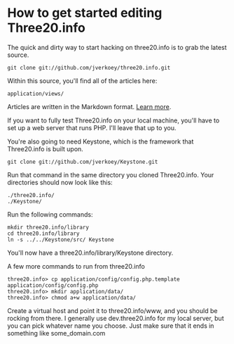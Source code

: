 How to get started editing Three20.info
=======================================

The quick and dirty way to start hacking on three20.info is to grab the latest source.

    git clone git://github.com/jverkoey/three20.info.git

Within this source, you'll find all of the articles here:

    application/views/

Articles are written in the Markdown format. [Learn more](http://daringfireball.net/projects/markdown/).

If you want to fully test Three20.info on your local machine, you'll have to set up a web server
that runs PHP. I'll leave that up to you.

You're also going to need Keystone, which is the framework that Three20.info is built upon.

    git clone git://github.com/jverkoey/Keystone.git

Run that command in the same directory you cloned Three20.info. Your directories should now look
like this:

    ./three20.info/
    ./Keystone/

Run the following commands:

    mkdir three20.info/library
    cd three20.info/library
    ln -s ../../Keystone/src/ Keystone

You'll now have a three20.info/library/Keystone directory.

A few more commands to run from three20.info

    three20.info> cp application/config/config.php.template application/config/config.php
    three20.info> mkdir application/data/
    three20.info> chmod a+w application/data/

Create a virtual host and point it to three20.info/www, and you should be rocking from there. I
generally use dev.three20.info for my local server, but you can pick whatever name you choose. Just
make sure that it ends in something like some_domain.com
